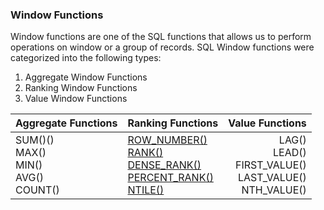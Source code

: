 ### Window Functions
Window functions are one of the SQL functions that allows us to perform operations on window or a group of records. SQL Window functions were categorized into the following types:
1. Aggregate Window Functions
2. Ranking Window Functions
3. Value Window Functions

|Aggregate Functions| Ranking Functions| Value Functions|
|-------------------|------------------|---------------:|
|SUM()()<br>MAX()<br> MIN()<br> AVG()<br> COUNT()<br>|[ROW_NUMBER()](https://github.com/Tungana-Bhavya/SQL/blob/main/ADVANCED_SQL/WINDOW_FUNCTIONS/RANKING/WINDOW_FUNCTIONS_ROW_NUM.jpg)<br>[RANK()](https://github.com/Tungana-Bhavya/SQL/blob/main/ADVANCED_SQL/WINDOW_FUNCTIONS/RANKING/WINDOW_FUNCTIONS_RANK.jpg)<br>[DENSE_RANK()](https://github.com/Tungana-Bhavya/SQL/blob/main/ADVANCED_SQL/WINDOW_FUNCTIONS/RANKING/WINDOW_FUNCTIONS_DENSE_RANK.jpg)<br> [PERCENT_RANK()](https://github.com/Tungana-Bhavya/SQL/blob/main/ADVANCED_SQL/WINDOW_FUNCTIONS/RANKING/WINDOW_FUNCTIONS_PERCENT_RANK.jpg)<br>[NTILE()](https://github.com/Tungana-Bhavya/SQL/blob/main/ADVANCED_SQL/WINDOW_FUNCTIONS/RANKING/WINDOW_FUNCTIONS_NTILE.jpg)|LAG()<br>LEAD()<br>FIRST_VALUE()<br>LAST_VALUE()<br>NTH_VALUE()
